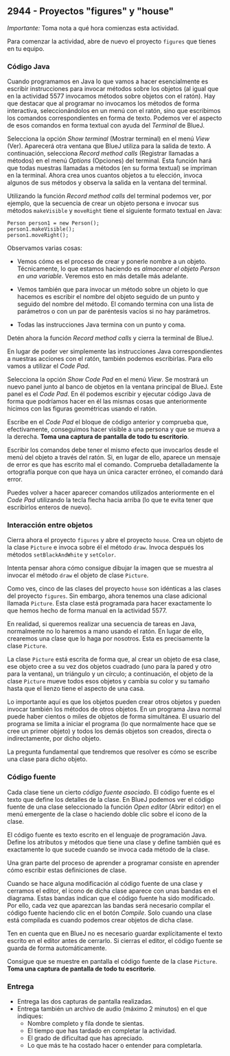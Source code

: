## 2944 - Proyectos "figures" y "house"

*Importante:* Toma nota a qué hora comienzas esta actividad.

Para comenzar la actividad, abre de nuevo el proyecto `figures` que tienes en tu equipo.

### Código Java

Cuando programamos en Java lo que vamos a hacer esencialmente es escribir instrucciones para invocar métodos sobre los objetos (al igual que en la actividad 5577 invocamos métodos sobre objetos con el ratón). Hay que destacar que al programar no invocamos los métodos de forma interactiva, seleccionándolos en un menú con el ratón, sino que escribimos los comandos correspondientes en forma de texto. Podemos ver el aspecto de esos comandos en forma textual con ayuda del *Terminal* de BlueJ.

Selecciona la opción *Show terminal* (Mostrar terminal) en el menú *View* (Ver). Aparecerá otra ventana que BlueJ utiliza para la salida de texto. A continuación, selecciona *Record method calls* (Registrar llamadas a métodos) en el menú *Options* (Opciones) del terminal. Esta función hará que todas nuestras llamadas a métodos (en su forma textual) se impriman en la terminal. Ahora crea unos cuantos objetos a tu elección, invoca algunos de sus métodos y observa la salida en la ventana del terminal.

Utilizando la función *Record method calls* del terminal podemos ver, por ejemplo, que la secuencia de crear un objeto persona e invocar sus métodos `makeVisible` y `moveRight` tiene el siguiente formato textual en Java:

```
Person person1 = new Person();
person1.makeVisible();
person1.moveRight();
```

Observamos varias cosas:

* Vemos cómo es el proceso de crear y ponerle nombre a un objeto. Técnicamente, lo que estamos haciendo es *almacenar el objeto Person en una variable*. Veremos esto en más detalle más adelante.

* Vemos también que para invocar un método sobre un objeto lo que hacemos es escribir el nombre del objeto seguido de un punto y seguido del nombre del método. El comando termina con una lista de parámetros o con un par de paréntesis vacíos si no hay parámetros.

* Todas las instrucciones Java termina con un punto y coma.

Detén ahora la función *Record method calls* y cierra la terminal de BlueJ.

En lugar de poder ver simplemente las instrucciones Java correspondientes a nuestras acciones con el ratón, también podemos escribirlas. Para ello vamos a utilizar el *Code Pad*. 

Selecciona la opción *Show Code Pad* en el menú *View*. Se mostrará un nuevo panel junto al banco de objetos en la ventana principal de BlueJ. Este panel es el *Code Pad*. En él podemos escribir y ejecutar código Java de forma que podríamos hacer en él las mismas cosas que anteriormente hicimos con las figuras geométricas usando el ratón. 

Escribe en el *Code Pad* el bloque de código anterior y comprueba que, efectivamente, conseguimos hacer visible a una persona y que se mueva a la derecha. **Toma una captura de pantalla de todo tu escritorio**.

Escribir los comandos debe tener el mismo efecto que invocarlos desde el menú del objeto a través del ratón. Si, en lugar de ello, aparece un mensaje de error es que has escrito mal el comando. Comprueba detalladamente la ortografía porque con que haya un única caracter erróneo, el comando dará error.

Puedes volver a hacer aparecer comandos utilizados anteriormente en el *Code Pad* utilizando la tecla flecha hacia arriba (lo que te evita tener que escribirlos enteros de nuevo).


### Interacción entre objetos

Cierra ahora el proyecto `figures` y abre el proyecto `house`. Crea un objeto de la clase `Picture` e invoca sobre él el método `draw`. Invoca después los métodos `setBlackAndWhite` y `setColor`. 

Intenta pensar ahora cómo consigue dibujar la imagen que se muestra al invocar el método `draw` el objeto de clase `Picture`.

Como ves, cinco de las clases del proyecto `house` son idénticas a las clases del proyecto `figures`. Sin embargo, ahora tenemos una clase adicional llamada `Picture`. Esta clase está programada para hacer exactamente lo que hemos hecho de forma manual en la actividad 5577.

En realidad, si queremos realizar una secuencia de tareas en Java, normalmente no lo haremos a mano usando el ratón. En lugar de ello, crearemos una clase que lo haga por nosotros. Esta es precisamente la clase `Picture`.

La clase `Picture` está escrita de forma que, al crear un objeto de esa clase, ese objeto cree a su vez dos objetos cuadrado (uno para la pared y otro para la ventana), un triángulo y un círculo; a continuación, el objeto de la clase `Picture` mueve todos esos objetos y cambia su color y su tamaño hasta que el lienzo tiene el aspecto de una casa.

Lo importante aquí es que los objetos pueden crear otros objetos y pueden invocar también los métodos de otros objetos. En un programa Java normal puede haber cientos o miles de objetos de forma simultánea. El usuario del programa se limita a iniciar el programa (lo que normalmente hace que se cree un primer objeto) y todos los demás objetos son creados, directa o indirectamente, por dicho objeto.

La pregunta fundamental que tendremos que resolver es cómo se escribe una clase para dicho objeto.


### Código fuente

Cada clase tiene un cierto *código fuente asociado*. El código fuente es el texto que define los detalles de la clase. En BlueJ podemos ver el código fuente de una clase seleccionado la función *Open editor* (Abrir editor) en el menú emergente de la clase o haciendo doble clic sobre el icono de la clase.

El código fuente es texto escrito en el lenguaje de programación Java. Define los atributos y métodos que tiene una clase y define también qué es exactamente lo que sucede cuando se invoca cada método de la clase. 

Una gran parte del proceso de aprender a programar consiste en aprender cómo escribir estas definiciones de clase.

Cuando se hace alguna modificación al código fuente de una clase y cerramos el editor, el icono de dicha clase aparece con unas bandas en el diagrama. Estas bandas indican que el código fuente ha sido modificado. Por ello, cada vez que aparezcan las bandas será necesario compilar el código fuente haciendo clic en el botón *Compile*. Solo cuando una clase está compilada es cuando podemos crear objetos de dicha clase.

Ten en cuenta que en BlueJ no es necesario guardar explícitamente el texto escrito en el editor antes de cerrarlo. Si cierras el editor, el código fuente se guarda de forma automáticamente.

Consigue que se muestre en pantalla el código fuente de la clase `Picture`. **Toma una captura de pantalla de todo tu escritorio**.


### Entrega

* Entrega las dos capturas de pantalla realizadas.
* Entrega también un archivo de audio (máximo 2 minutos) en el que indiques:
  * Nombre completo y fila donde te sientas.
  * El tiempo que has tardado en completar la actividad.
  * El grado de dificultad que has apreciado.
  * Lo que más te ha costado hacer o entender para completarla.
